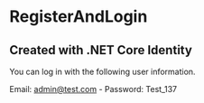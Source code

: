 # RegisterAndLogin

## Created with  .NET Core Identity

You can log in with the following user information.

Email: admin@test.com -
Password: Test_137
